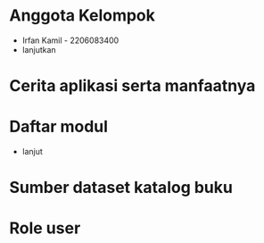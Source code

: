 # Anggota Kelompok
- Irfan Kamil - 2206083400
- lanjutkan

# Cerita aplikasi serta manfaatnya


# Daftar modul
- lanjut

# Sumber dataset katalog buku

# Role user
